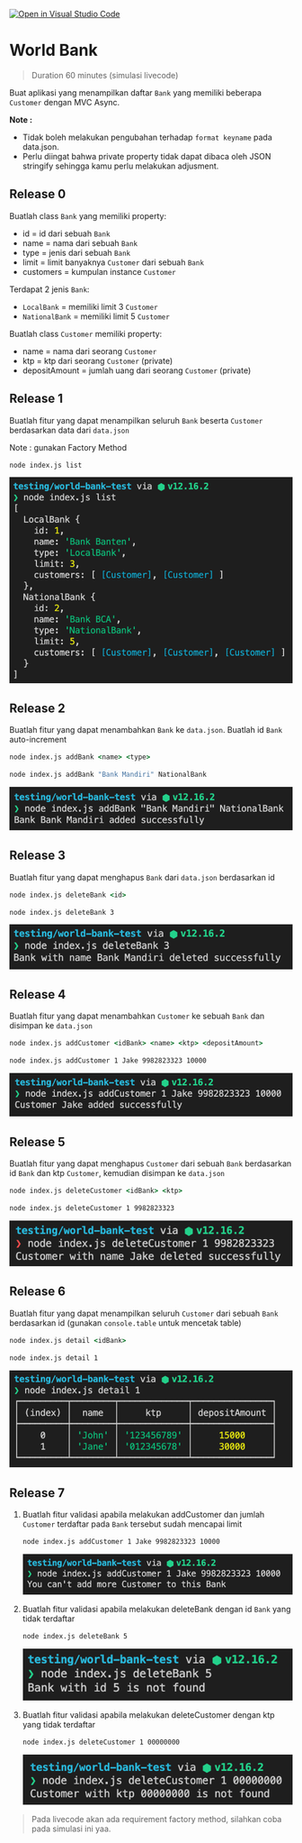 [![Open in Visual Studio Code](https://classroom.github.com/assets/open-in-vscode-718a45dd9cf7e7f842a935f5ebbe5719a5e09af4491e668f4dbf3b35d5cca122.svg)](https://classroom.github.com/online_ide?assignment_repo_id=14141395&assignment_repo_type=AssignmentRepo)
# World Bank

> Duration 60 minutes (simulasi livecode)

Buat aplikasi yang menampilkan daftar `Bank` yang memiliki beberapa `Customer` dengan MVC Async.

**Note :**   
- Tidak boleh melakukan pengubahan terhadap `format keyname` pada data.json.
- Perlu diingat bahwa private property tidak dapat dibaca oleh JSON stringify sehingga kamu perlu melakukan adjusment.

## Release 0

Buatlah class `Bank` yang memiliki property:

- id = id dari sebuah `Bank`
- name = nama dari sebuah `Bank`
- type = jenis dari sebuah `Bank`
- limit = limit banyaknya `Customer` dari sebuah `Bank`
- customers = kumpulan instance `Customer`

Terdapat 2 jenis `Bank`:

- `LocalBank` = memiliki limit 3 `Customer`
- `NationalBank` = memiliki limit 5 `Customer`

Buatlah class `Customer` memiliki property:

- name = nama dari seorang `Customer`
- ktp = ktp dari seorang `Customer` (private)
- depositAmount = jumlah uang dari seorang `Customer` (private)

## Release 1

Buatlah fitur yang dapat menampilkan seluruh `Bank` beserta `Customer` berdasarkan data dari `data.json`

Note : gunakan Factory Method 

```cmd
node index.js list
```

<img src="./assets/list.png">

## Release 2

Buatlah fitur yang dapat menambahkan `Bank` ke `data.json`. Buatlah id `Bank` auto-increment

```cmd
node index.js addBank <name> <type>
```

```cmd
node index.js addBank "Bank Mandiri" NationalBank
```

<img src="./assets/addBank.png">

## Release 3

Buatlah fitur yang dapat menghapus `Bank` dari `data.json` berdasarkan id

```cmd
node index.js deleteBank <id>
```

```cmd
node index.js deleteBank 3
```

<img src="./assets/deleteBank.png">

## Release 4

Buatlah fitur yang dapat menambahkan `Customer` ke sebuah `Bank` dan disimpan ke `data.json`

```cmd
node index.js addCustomer <idBank> <name> <ktp> <depositAmount>
```

```cmd
node index.js addCustomer 1 Jake 9982823323 10000
```

<img src="./assets/addCustomer.png">

## Release 5

Buatlah fitur yang dapat menghapus `Customer` dari sebuah `Bank` berdasarkan id `Bank` dan ktp `Customer`, kemudian disimpan ke `data.json`

```cmd
node index.js deleteCustomer <idBank> <ktp>
```

```cmd
node index.js deleteCustomer 1 9982823323
```

<img src="./assets/deleteCustomer.png">

## Release 6

Buatlah fitur yang dapat menampilkan seluruh `Customer` dari sebuah `Bank` berdasarkan id (gunakan `console.table` untuk mencetak table)

```cmd
node index.js detail <idBank>
```

```cmd
node index.js detail 1
```

<img src="./assets/detail.png">

## Release 7

1. Buatlah fitur validasi apabila melakukan addCustomer dan jumlah `Customer` terdaftar pada `Bank` tersebut sudah mencapai limit

   ```cmd
   node index.js addCustomer 1 Jake 9982823323 10000
   ```

   <img src="./assets/validation-addCustomer.png">
2. Buatlah fitur validasi apabila melakukan deleteBank dengan id `Bank` yang tidak terdaftar

   ```cmd
   node index.js deleteBank 5
   ```

   <img src="./assets/validation-deleteBank.png">
3. Buatlah fitur validasi apabila melakukan deleteCustomer dengan ktp yang tidak terdaftar

   ```cmd
   node index.js deleteCustomer 1 00000000
   ```

   <img src="./assets/validation-deleteCustomer.png">

> Pada livecode akan ada requirement factory method, silahkan coba pada simulasi ini yaa.